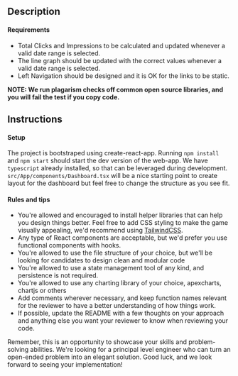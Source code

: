 ## Description

#### Requirements

- Total Clicks and Impressions to be calculated and updated whenever a valid date range is selected.
- The line graph should be updated with the correct values whenever a valid date range is selected.
- Left Navigation should be designed and it is OK for the links to be static.

**NOTE: We run plagarism checks off common open source libraries, and you will fail the test if you copy code.**

## Instructions

#### Setup

The project is bootstraped using create-react-app. Running `npm install` and `npm start` should start the dev version of the web-app. We have `typescript` already installed, so that can be leveraged during development. `src/App/components/Dashboard.tsx` will be a nice starting point to create layout for the dashboard but feel free to change the structure as you see fit.

#### Rules and tips

- You're allowed and encouraged to install helper libraries that can help you design things better. Feel free to add CSS styling to make the game visually appealing, we'd recommend using [TailwindCSS](https://tailwindcss.com/).
- Any type of React components are acceptable, but we'd prefer you use functional components with hooks.
- You're allowed to use the file structure of your choice, but we'll be looking for candidates to design clean and modular code
- You're allowed to use a state management tool of any kind, and persistence is not required.
- You're allowed to use any charting library of your choice, apexcharts, chartjs or others
- Add comments wherever necessary, and keep function names relevant for the reviewer to have a better understanding of how things work.
- If possible, update the README with a few thoughts on your approach and anything else you want your reviewer to know when reviewing your code.

Remember, this is an opportunity to showcase your skills and problem-solving abilities. We're looking for a principal level engineer who can turn an open-ended problem into an elegant solution. Good luck, and we look forward to seeing your implementation!
